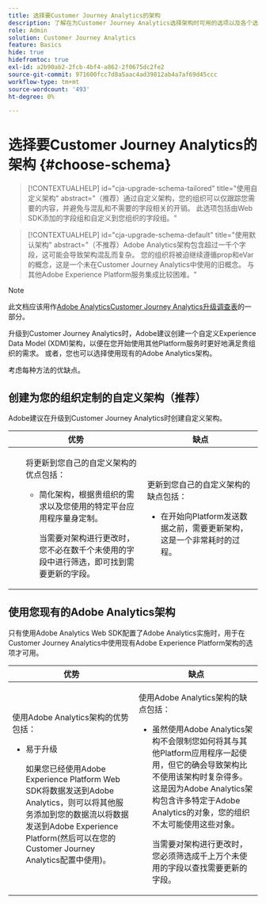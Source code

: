 ```yaml
---
title: 选择要Customer Journey Analytics的架构
description: 了解在为Customer Journey Analytics选择架构时可用的选项以及各个选项的优缺点
role: Admin
solution: Customer Journey Analytics
feature: Basics
hide: true
hidefromtoc: true
exl-id: a2b90ab2-2fcb-4bf4-a862-2f0675dc2fe2
source-git-commit: 971600fcc7d8a5aac4ad39812ab4a7af69d45ccc
workflow-type: tm+mt
source-wordcount: '493'
ht-degree: 0%

---
```


# 选择要Customer Journey Analytics的架构 {#choose-schema}

<!-- markdownlint-disable MD034 -->

>[!CONTEXTUALHELP]
>id="cja-upgrade-schema-tailored"
>title="使用自定义架构"
>abstract="（推荐）通过自定义架构，您的组织可以仅跟踪您需要的内容，并避免与混乱和不需要的字段相关的开销。 此选项包括由Web SDK添加的字段组和自定义到您组织的字段组。"

<!-- markdownlint-enable MD034 -->

<!-- markdownlint-disable MD034 -->

>[!CONTEXTUALHELP]
>id="cja-upgrade-schema-default"
>title="使用默认架构"
>abstract="（不推荐）Adobe Analytics架构包含超过一千个字段，这可能会导致架构混乱而复杂。 您的组织将被迫继续遵循prop和eVar的概念，这是一个未在Customer Journey Analytics中使用的旧概念。 与其他Adobe Experience Platform服务集成比较困难。"

<!-- markdownlint-enable MD034 -->

>[!NOTE]
>
>此文档应该用作[Adobe AnalyticsCustomer Journey Analytics升级调查表](https://gigazelle.github.io/cja-ttv/)的一部分。

<!-- this page exists as the "Learn more" link in the info icons for the options "I am comfortable using my Adobe Analytics schema as a basis" and "I want to use a schema tailored to my organization" -->

升级到Customer Journey Analytics时，Adobe建议创建一个自定义Experience Data Model (XDM)架构，以便在您开始使用其他Platform服务时更好地满足贵组织的需求。 或者，您也可以选择使用现有的Adobe Analytics架构。

考虑每种方法的优缺点。

## 创建为您的组织定制的自定义架构（推荐）

Adobe建议在升级到Customer Journey Analytics时创建自定义架构。

| 优势 | 缺点 |
|----------|---------|
| <ul><p>将更新到您自己的自定义架构的优点包括：</p><ul><li>简化架构，根据贵组织的需求以及您使用的特定平台应用程序量身定制。</li><p>当需要对架构进行更改时，您不必在数千个未使用的字段中进行筛选，即可找到需要更新的字段。</p></ul> | <p>更新到您自己的自定义架构的缺点包括：</p><ul><li>在开始向Platform发送数据之前，需要更新架构，这是一个非常耗时的过程。</li></ul> |

## 使用您现有的Adobe Analytics架构

只有使用Adobe Analytics Web SDK配置了Adobe Analytics实施时，用于在Customer Journey Analytics中使用现有Adobe Experience Platform架构的选项才可用。<!-- correct? Or can you do this with an AppMeasurement implementation?-->

| 优势 | 缺点 |
|----------|---------|
| <p>使用Adobe Analytics架构的优势包括：</p><ul><li>易于升级<p>如果您已经使用Adobe Experience Platform Web SDK将数据发送到Adobe Analytics，则可以将其他服务添加到您的数据流以将数据发送到Adobe Experience Platform(然后可以在您的Customer Journey Analytics配置中使用)。</p></li></ul> | <p>使用Adobe Analytics架构的缺点包括：</p><ul><li>虽然使用Adobe Analytics架构不会限制您如何将其与其他Platform应用程序一起使用，但它的确会导致架构比不使用该架构时复杂得多。 这是因为Adobe Analytics架构包含许多特定于Adobe Analytics的对象，您的组织不太可能使用这些对象。<p>当需要对架构进行更改时，您必须筛选成千上万个未使用的字段以查找需要更新的字段。</p></li></ul> |




<!-- Not sure about any of this: 

If you plan to use your Adobe Analytics schema, the following steps are required:

For Adobe Analytics implementations using AppMeasurement:

1. Datastream mapping

For Adobe Analytics implementations using the Web SDK:

1. 



the upgrade steps provided by the [Adobe Analytics to Customer Journey Analytics upgrade questionnaire](https://gigazelle.github.io/cja-ttv/).

If you want to create an XDM schema to use with Customer Journey Analytics, continue with [Create an XDM schema to use with Customer Journey Analytics](/help/getting-started/cja-upgrade/cja-upgrade-schema-create.md).


Tags: (All 3 require data prep mapping. Would need to go into the datastream and map every single field to its appropriate place in XDM. Because whenever you use the data object, it always requires mapping. If you send something in the data object and it doesn't get mapped, the it is permanently lost and can't be recovered.)

1. Shim - Intercepts and instead of sending data to a report suite, it sends it to a Data View. (Data object)

1. Russ special - convert current implementation to a Web SDK implementation - put everything in the data object. 

1. Plop entire data layer into the data object and send that to the datastream. (not documented. Might be the Web SDK docs.)

-->
